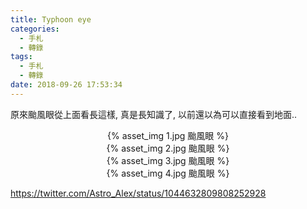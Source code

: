 ```yaml
---
title: Typhoon eye
categories:
  - 手札
  - 轉錄
tags:
  - 手札
  - 轉錄
date: 2018-09-26 17:53:34
---
```

原來颱風眼從上面看長這樣, 真是長知識了, 以前還以為可以直接看到地面..

<center>{% asset_img 1.jpg 颱風眼 %}</center>

<center>{% asset_img 2.jpg 颱風眼 %}</center>

<center>{% asset_img 3.jpg 颱風眼 %}</center>

<center>{% asset_img 4.jpg 颱風眼 %}</center>

https://twitter.com/Astro_Alex/status/1044632809808252928

